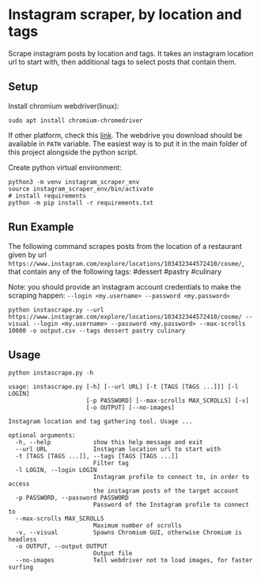 # Instagram scraper, by location and tags
Scrape instagram posts by location and tags. It takes an instagram location url to start with, then additional tags to select posts that contain them.

## Setup
Install chromium webdriver(linux):
```
sudo apt install chromium-chromedriver
```
If other platform, check this [link](https://chromedriver.chromium.org/getting-started). The webdrive you download should be available in `PATH` variable. The easiest way is to put it in the main folder of this project alongside the python script.


Create python virtual environment:
```
python3 -m venv instagram_scraper_env
source instagram_scraper_env/bin/activate
# install requirements
python -m pip install -r requirements.txt
```

## Run Example
The following command scrapes posts from the location of a restaurant given by url `https://www.instagram.com/explore/locations/103432344572410/cosme/`,
that contain any of the following tags: #dessert #pastry #culinary

Note: you should provide an instagram account credentials to make the scraping happen: `--login <my.username> --password <my.password>` 
```
python instascrape.py --url https://www.instagram.com/explore/locations/103432344572410/cosme/ --visual --login <my.username> --password <my.password> --max-scrolls 10000 -o output.csv --tags dessert pastry culinary 
```


## Usage

```
python instascrape.py -h

usage: instascrape.py [-h] [--url URL] [-t [TAGS [TAGS ...]]] [-l LOGIN]
                      [-p PASSWORD] [--max-scrolls MAX_SCROLLS] [-v]
                      [-o OUTPUT] [--no-images]

Instagram location and tag gathering tool. Usage ...

optional arguments:
  -h, --help            show this help message and exit
  --url URL             Instagram location url to start with
  -t [TAGS [TAGS ...]], --tags [TAGS [TAGS ...]]
                        Filter tag
  -l LOGIN, --login LOGIN
                        Instagram profile to connect to, in order to access
                        the instagram posts of the target account
  -p PASSWORD, --password PASSWORD
                        Password of the Instagram profile to connect to
  --max-scrolls MAX_SCROLLS
                        Maximum number of scrolls
  -v, --visual          Spawns Chromium GUI, otherwise Chromium is headless
  -o OUTPUT, --output OUTPUT
                        Output file
  --no-images           Tell webdriver not to load images, for faster surfing
```
